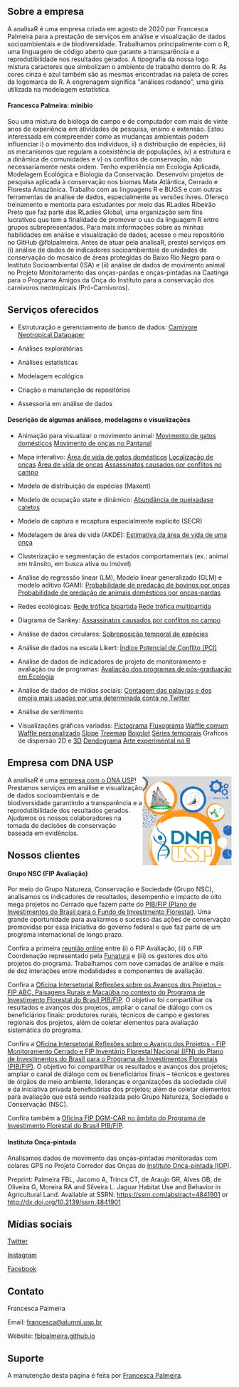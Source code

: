 ## Sobre a empresa

A analisaR é uma empresa criada em agosto de 2020 por Francesca Palmeira para a prestação de serviços em análise e visualização de dados socioambientais e de biodiversidade. Trabalhamos principalmente com o R, uma linguagem de código aberto que garante a transparência e a reprodutibilidade nos resultados gerados. A tipografia da nossa logo mistura caracteres que simbolizam o ambiente de trabalho dentro do R. As cores cinza e azul também são as mesmas encontradas na paleta de cores da logomarca do R. A engrenagem significa "análises rodando", uma gíria utilizada na modelagem estatística. 

#### Francesca Palmeira: minibio

Sou uma mistura de bióloga de campo e de computador com mais de vinte anos de experiência em atividades de pesquisa, ensino e extensão. Estou interessada em compreender como as mudanças ambientais podem influenciar i) o movimento dos indivíduos, ii) a distribuição de espécies, iii) os mecanismos que regulam a coexistência de populações, iv) a estrutura e a dinâmica de comunidades e v) os conflitos de conservação, não necessariamente nesta ordem. Tenho experiência em Ecologia Aplicada, Modelagem Ecológica e Biologia da Conservação. Desenvolvi projetos de pesquisa aplicada à conservação nos biomas Mata Atlântica, Cerrado e Floresta Amazônica. Trabalho com as linguagens R e BUGS e com outras ferramentas de análise de dados, especialmente as versões livres. Ofereço treinamento e mentoria para estudantes por meio das RLadies Ribeirão Preto que faz parte das RLadies Global, uma organização sem fins lucrativos que tem a finalidade de promover o uso da linguagem R entre grupos subrepresentados. Para mais informações sobre as minhas habilidades em análise e visualização de dados, acesse o meu repositório no GitHub @fblpalmeira. Antes de atuar pela analisaR, prestei serviços em (i) análise de dados de indicadores socioambientais de unidades de conservação do mosaico de áreas protegidas do Baixo Rio Negro  para o Instituto Socioambiental (ISA) e (ii) análise de dados de movimento animal no Projeto Monitoramento das onças-pardas e onças-pintadas na Caatinga para o Programa Amigos da Onça  do Instituto para a conservação dos carnívoros neotropicais (Pró-Carnívoros).

## Serviços oferecidos

- Estruturação e gerenciamento de banco de dados: [Carnivore Neotropical Datapaper](https://github.com/fblpalmeira/Neotropical_Carnivores) 

- Análises exploratórias

- Análises estatísticas
  
- Modelagem ecológica

- Criação e manutenção de repositórios
  
- Assessoria em análise de dados

#### Descrição de algumas análises, modelagens e visualizações

- Animação para visualizar o movimento animal:
  [Movimento de gatos domésticos](https://github.com/fblpalmeira/cats_uk)
  [Movimento de onças no Pantanal](https://github.com/fblpalmeira/movevis)

- Mapa interativo:
  [Área de vida de gatos domésticos](https://rpubs.com/fblpalmeira/cats_uk)
  [Localização de onças](https://github.com/fblpalmeira/jaguar_interactivemap)
  [Área de vida de onças](https://rpubs.com/fblpalmeira/jaguar_MCP95)
  [Assassinatos causados por conflitos no campo](https://github.com/fblpalmeira/murders_interactivemap)

- Modelo de distribuição de espécies (Maxent)
  
- Modelo de ocupação state e dinâmico:
  [Abundância de queixadase catetos](https://github.com/fblpalmeira/peccary_abundance)

- Modelo de captura e recaptura espacialmente explícito (SECR)

- Modelagem de área de vida (AKDE):
  [Estimativa da área de vida de uma onça](https://github.com/fblpalmeira/AKDE)

- Clusterização e segmentação de estados comportamentais (ex.: animal em trânsito, em busca ativa ou imóvel) 

- Análise de regressão linear (LM), Modelo linear generalizado (GLM) e modelo aditivo (GAM):
  [Probabilidade de predação de bovinos por onças](https://github.com/fblpalmeira/cattle_predation)
  [Probabilidade de predação de animais domésticos por onças-pardas](https://github.com/fblpalmeira/puma_predation)

- Redes ecológicas:
  [Rede trófica bipartida](https://github.com/fblpalmeira/jaguar_bipartite) 
  [Rede trófica multipartida](https://github.com/fblpalmeira/foodweb)

- Diagrama de Sankey:
  [Assassinatos causados por conflitos no campo](https://github.com/fblpalmeira/assassinatos_CPT)

- Análise de dados circulares:
  [Sobreposição temporal de espécies](https://github.com/fblpalmeira/jaguar_preys_traptimes)
   
- Análise de dados na escala Likert:
  [Índice Potencial de Conflito (PCI)](https://github.com/fblpalmeira/pcir)

- Análise de dados de indicadores de projeto de monitoramento e avaliação ou de programas:
  [Avaliação dos programas de pós-graduação em Ecologia](https://github.com/fblpalmeira/PPG_CAPES)

- Análise de dados de mídias sociais:
  [Contagem das palavras e dos emojis mais usados por uma determinada conta no Twitter](https://github.com/fblpalmeira/rtweet)

- Análise de sentimento

- Visualizações gráficas variadas:
  [Pictograma](https://github.com/fblpalmeira/pictograma_arvores)
  [Fluxograma](https://github.com/fblpalmeira/DiagrammeR)
  [Waffle comum](https://github.com/fblpalmeira/reptiles_database)
  [Waffle personalizado](https://github.com/fblpalmeira/waffle)
  [Slope](https://github.com/fblpalmeira/highest-dwelling-mammal)
  [Treemap](https://github.com/fblpalmeira/cranlogs_treemap)
  [Boxplot](https://github.com/fblpalmeira/frogs_adehabitat)
  [Séries temporais](https://github.com/fblpalmeira/desmatamento_amazonia)
  Grafícos de dispersão 2D e [3D](https://github.com/fblpalmeira/jaguar_distribution)
  [Dendograma](https://github.com/fblpalmeira/number_of_extinctions)
  [Arte experimental no R](https://github.com/fblpalmeira/aRtsy)

## Empresa com DNA USP

<img src="analisaR_DNA_USP.png" align="right" width="200px"> 

A analisaR é uma [empresa com o DNA USP](https://hubusp.inovacao.usp.br/empresas)! Prestamos serviços em análise e visualização de dados socioambientais e de biodiversidade garantindo a transparência e a reprodutibilidade dos resultados gerados. Ajudamos os nossos colaboradores na tomada de decisões de conservação baseada em evidências.

## Nossos clientes

#### Grupo NSC (FIP Avaliação)

Por meio do Grupo Natureza, Conservação e Sociedade (Grupo NSC), analisamos os indicadores de resultados, desempenho e impacto de oito mega projetos no Cerrado que fazem parte do [PIB/FIP (Plano de Investimentos do Brasil para o Fundo de Investimento Florestal)](http://fip.mma.gov.br). Uma grande oportunidade para avaliarmos o sucesso das ações de conservação promovidas por essa iniciativa do governo federal e que faz parte de um programa internacional de longo prazo. 

Confira a primeira [reunião online](http://fip.funatura.org.br/projetos-do-fundo-de-investimento-florestal-passam-por-avaliacao-de-impactos/#more-2956) entre (i) o FIP Avaliação, (ii) o FIP Coordenação representado pela [Funatura](https://www.funatura.org.br) e (iii) os gestores dos oito projetos do programa. Trabalhamos com nove camadas de análise e mais de dez interações entre modalidades e componentes de avaliação. 

Confira a [Oficina Intersetorial Reflexões sobre os Avanços dos Projetos – FIP ABC, Paisagens Rurais e Macaúba no contexto do Programa de Investimento Florestal do Brasil PIB/FIP](http://fip.funatura.org.br/projetos-abc-paisagens-rurais-e-macauba-compartilham-avancos/). O objetivo foi compartilhar os resultados e avanços dos projetos, ampliar o canal de diálogo com os beneficiários finais: produtores rurais, técnicos de campo e gestores regionais dos projetos, além de coletar elementos para avaliação sistemática do programa.

Confira a [Oficina Intersetorial Reflexões sobre o Avanço dos Projetos - FIP Monitoramento Cerrado e FIP Inventário Florestal Nacional (IFN) do Plano de Investimentos do Brasil para o Programa de Investimentos Florestais (PIB/FIP)](http://fip.funatura.org.br/projetos-inventario-florestal-nacional-e-monitoramento-cerrado-trocam-experiencias-em-oficina-on-line/#more-3035). O objetivo foi compartilhar os resultados e avanços dos projetos; ampliar o canal de diálogo com os beneficiários finais – técnicos e gestores de órgãos de meio ambiente, lideranças e organizações da sociedade civil e da iniciativa privada beneficiárias dos projetos; além de coletar elementos para avaliação que está sendo realizada pelo Grupo Natureza, Sociedade e Conservação (NSC). 

Confira também a [Oficina FIP DGM-CAR no âmbito do Programa de Investimento Florestal do Brasil PIB/FIP](https://www.youtube.com/watch?v=LLSkK0nQH0Q).

#### Instituto Onça-pintada 

Analisamos dados de movimento das onças-pintadas monitoradas com colares GPS no Projeto Corredor das Onças do [Instituto Onça-pintada (IOP)](https://jaguars.org/). 

Preprint: Palmeira FBL, Jacomo A, Trinca CT, de Araujo GR, Alves GB, de Oliveira G, Moreira RA and Silveira L. Jaguar Habitat Use and Behavior in Agricultural Land. Available at SSRN: https://ssrn.com/abstract=4841901 or http://dx.doi.org/10.2139/ssrn.4841901

## Mídias sociais

[Twitter](https://twitter.com/analisaR_dados)

[Instagram](https://www.instagram.com/analisar_dados) 

[Facebook](https://www.facebook.com/analisaR.dadosambientais)

## Contato

Francesca Palmeira

Email: [francesca@alumni.usp.br](mailto:francesca@alumni.usp.br)

Website: [fblpalmeira.github.io](https://fblpalmeira.github.io) 

## Suporte

A manutenção desta página é feita por [Francesca Palmeira](mailto:francesca@alumni.usp.br).
